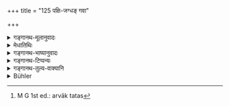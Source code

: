 +++
title = "125 पक्षि-जग्धङ् गवा"

+++

<details><summary>गङ्गानथ-मूलानुवादः</summary>

What has been eaten by a bird, what has been smelt by a cow, blown upon, or sneezed at, or defiled by hair and insects, becomes pure by scattering earth.—(123).
</details>

<details><summary>मेधातिथिः</summary>

अत्र जग्धिपदाल् लिङ्गाद् अन्नविषयतास्य श्लोकस्य प्रतीयते । 

- पक्षिभिस् तु शुकादिभिर् अन्यैश् च भक्ष्यैर् यद् अन्नम् उच्छिष्टीकृतम्, न तु काककङ्कगृध्रादिभिः । तत्र हि महत् प्रायश्चित्तम् "पतत्रिणावलीढम्" (म्ध् ४.२०९) इति तद् एतद् उक्तं प्रकृतशुद्धे भोजनप्रायश्चित्तम् । तथा च तत्तुल्यप्रायश्चित्तस्य गवा घ्रातस्य नैव शुद्धिः । भवेद् अयं न्यायः । तथापि स्मृत्यन्तरसमाचाराव् अन्वेष्यौ । एवं हि शिष्टा दशशरावाधिकं काकादिक्रव्यादोपहतं तावन्मात्रम् अपनीयावशिष्टं शोधयित्वोपयुञ्जते अर्वाक् तु तत्[^२५५] त्यजन्ति । अत्राप्य् अवस्थाविशेषो ऽपेक्ष्यः । स्मृत्यन्तरे तु कृष्णशकुनिनोपहतम् अपि निषिद्धम् । 


[^२५५]:
     M G 1st ed.: arvāk tatas

- **अवधूतं** मुखश्वासेनावकम्पितम् । वाससो वा यस्योपरि रजोऽपनयनार्थम् उत्क्षेपणादि क्रियते आकाशदेशात् । **अवक्षुतं** यस्योपरि क्षुतं तद् एव । **केशा** मनुष्याणां च्युताः । **कीटाः** क्षुद्रजन्तवः कृमयः । ते केचिद् गृहस्वेदान्नाद्यजाश् ते जीवन्तो मक्षिकावन् नोपघ्नन्ति । मृतानां तेषाम् अन्नसंस्पर्शे शुद्धिर् इयम् । ये त्व् अमेध्य्संसर्गजास् ते विड्भोजिनश् च, तेषां जीवताम् अपि । गौतमीयम्- "नित्यम् अभोज्यं केशकीटावपन्नम्" इति (ग्ध् १७.८-९) । बहुव्याप्तौ सर्वत्र त्यागः । महाराशाव् अशुचिकीटसंसर्गे ऽपि स्वल्पे तन्मात्रापनयनम् अवशिष्टस्य शुद्धिः । काञ्चनरजतदर्भमणीनां वारिसहितानां स्पर्शः स्मृत्यन्तरे केशाद्यवपन्ने विहितः । अवज्वलनम् अपि क्वचित् । 

- ये तु भूमेर् इमां शुद्धिम् आहुस् तैः स्मृत्यन्तरसमाचारो वाक्यार्थश् च त्यक्तः ॥ ५.१२३ ॥
</details>

<details><summary>गङ्गानथ-भाष्यानुवादः</summary>

The use of the term ‘eaten’ indicates that the text pertains to *food*.

‘*By birds*’—*i.e*., parrots and other birds that are eatable—what has been eaten out of (rendered a ‘leaving’). This does not apply to what may have been eaten by the crow, the vulture and other such birds; as in connection with this extensive expiatory rites have been prescribed under the text ‘what has been licked by a bird &c., &c.,’ which lays down the expiration to be performed in the case of food which, by itself, is quite pure. Thus it is that there is no purification for food that has been eaten out of by the cow, in connection with the eating of which a similar elaborate expiation has been laid down. Though such may be the law, yet it is necessary to find out other Smṛti-texts and usage bearing upon the subject. As a matter of fact, when food, larger in quantity than ten cupfulls, has been defiled by the crow and other such birds, what cultured people do is to throw away just that portion of it that has been touched, and make use of the remainder after having purified it; but if it is less than ten cupfulls, they throw it away. Here also the peculiar circumstances of each case have to be taken into consideration.

In another Smṛti-text, food defiled by the black birds has also been prohibited.

‘*Blown upon*’—with breath from the mouth, or over which a piece of cloth has been shaken for the purpose of being dusted.

^(‘)*Sneezed at*’—that food on which some one has sneezed.

^(‘)*Hair*’—of men from their heads.—^(‘)*Insects*’—small organisms; some of these, born out of moisture in the house, if they fall upon the food while living, they do not defile the food; just as is the case with flies. The present purification is laid down for the case where *dead* insects tall on the food. Those insects, on the other hand, that are born out of impure sources, or which live upon dirt, they defile the food, even when living. Says Gautama (17.89)—^(‘)What is defiled by hair and insects is ever uneatable.⁹ When the food happens to be covered by a large number of these, the whole of it should be thrown away.

In the case of large heaps of food, if a small portion of it happen to be contaminated by impure insects, that much alone of the food has to be thrown away and the remainder is purified.

In the case of contamination by hair, another Smṛti has laid down that the food shall be touched by vessels of gold, silver, *kuśa* and gems, along with water. In certain works *heating* also has been prescribed.

Some people have taken this verse as laying down a rule for the purification of *land*. But they go against—(*a*) other Smṛti-texts, (*b*) usage and (*c*) the direct meaning of the text.—(123).
</details>

<details><summary>गङ्गानथ-टिप्पन्यः</summary>

(Verse 125 of others.)

‘*Avodhūtam*’—‘blown upon with the mouth, or blown upon with a piece of cloth’ (Medhātithi);—‘dusted with cloth’ (Govindarāja);—‘moved by the wind from a cloth, the foot or the like’ (Nārāyaṇa);—‘defiled by the dust of a broom or of the air moved by the wings of a bird’ (Nandana).

This verse is quoted in *Parāśaramādhava* (Prāyaścitta, p. 105), which explains ‘*avadhūtam*’ as ‘touched by the dust raised by the shaking of a cloth’,—‘*avakṣutam*’ as ‘touched by drops of saliva dropped in sneezing’;—it adds that if the food has contained hair or insects during cooking, then it must be thrown away.

It is quoted in *Madanapārijāta* (p. 458), which adds that the ‘bird’ here meant is one that is among the *eatable* ones; it explains ‘*avadhūtam*’ as ‘that over which cloth has been shaken’ or ‘that which has been repeatedly picked up and thrown down by birds’,—‘*avakṣutam*’, that ‘over which some one has sneezed’;—‘*mṛḍ*’, ‘mud’, includes ‘ash’ and ‘water’ also. It also adds that if the food has been cooked along with hair or an insect, it has to be thrown away; it has to be purified by clay, ash or water only if the hair or insect has fallen into it after it has been cooked.

It is quoted in *Hemādri* (Śrāddha, p. 827);—in *Nṛsiṃhaprasāda* (Śrāddha, p. 15b);—in *Śudhikaumudī* (p. 314), which says that ‘*pakṣijagdham*’ means, according to Kullūka, ‘eaten by an edible bird’,—‘*avadhūtam*’ means ‘breathed upon’, and ‘*avakṣutam*’as ‘sneezed upon’;—in *Śuddhimayūkha* (p. 2), which explains ‘*avodhūtam*’ as ‘over which cloth has been dusted’;—and in *Smrtisāroddhāra* (p. 244) which gives the same explanation of ‘*avodhūtam*’ and says that ‘*mṛtkṣepaṇam*’ includes *water-sprinkling* also.
</details>

<details><summary>गङ्गानथ-तुल्य-वाक्यानि</summary>

*Viṣṇu* (23.38).—‘Food nibbled at by a bird, smelt at by a cow, sneezed
on. or defiled by hair, or bv insects or worms, is purified by earth scattered over it.’

*Vaśiṣṭha* (14.22-23).—‘Food defiled by contact with a garment, hair or
insects shall not be eaten;—but it may be eaten after taking out the hair and the insects, sprinkling it with water, dropping ashes on it, and after it has been declared by the Brahmaṇa to be fit for eating.

*Yājñavalkya* (1.189).—‘Food smelt by the cow, or defiled by hair, flies
or insects, should have water and ashes or earth sprinkled over it, for purifying it.’

*Baudhāyana* (Aparārka, p. 266).—Blue fly, ordure, insects, bugs are
defilers of food. On seeing hair, insect, nail, etc., in food, that part of the food where they are found should be thrown away, and the remainder should have ashes and water sprinkled over it; and it may be taken, after it has been recommended.’

*Yama* (Do., p. 266).—‘If a fly or hair is found in the food, or if it
is sneezed at or blown upon, one should touch it with ash and then eat it.’

*Āpastamba* (Do.).—‘That food wherein is found an insect that has
touched impure substances.’

*Śātātapa* (Do., p. 267)—‘Food containing hair or insects, or smelt
upon, or defiled by flies, or seen by a newly delivered woman, or by a woman in her courses, or by a heretic,—is purified in the following manner: sprinkling water over it, taking out a little of the food, the rest one may eat. Or he may touch it with ashes or with water, or by gold and silver.’

*Baudhāyana* (again, Aparārka, p. 267).—‘If cooked sacrificial food is
defiled by crows and other things, the portion defiled should be taken out. Honey and water become purified by being poured into another vessel; similarly oil and clarified butter.’

*Hārīta* (Do.).—‘On food being smelt or seen by undesirable persons, or
on its being defiled by the presence of hair or insects, it should be touched by water, with gold, silver, ashes, copper, emerald, cow’s hair, deer-skin or *kaśa*,—sprinkled with *mantras*, taken round fire, exposed to the sun; thus does it become purified.’

*Parāśara* (Do.).—‘Food cooked when exceeding a *Droṇa* in quantity
should not he thrown away, even when defiled by dogs or crows; it should he offered to Brāhmaṇas and then used according to their advice.’

*Jamadagni* (Do.).—‘Cooked food, one *Droṇa* in weight,—if defiled by
dogs or crows, should have a handful thrown out, and the rest becomes purified by heating on fire and sprinkling with water;—same with cooked food enough for lasting one day, when defiled by dogs and crows, or by the presence of hair and insects.’

*Baudhāyana* (Do., p. 268).—‘Finding skin, hair or nails in the food,
one shall throw about a handful of it, and sprinkling water and scattering ashes over it, again sprinkling water, one may eat it after having obtained the recommendation of Brāhmaṇas.’
</details>

<details><summary>Bühler</summary>

125	(Food) which has been pecked at by birds, smelt at by cows, touched (with the foot), sneezed on, or defiled by hair or insects, becomes pure by scattering earth (over it).
</details>
